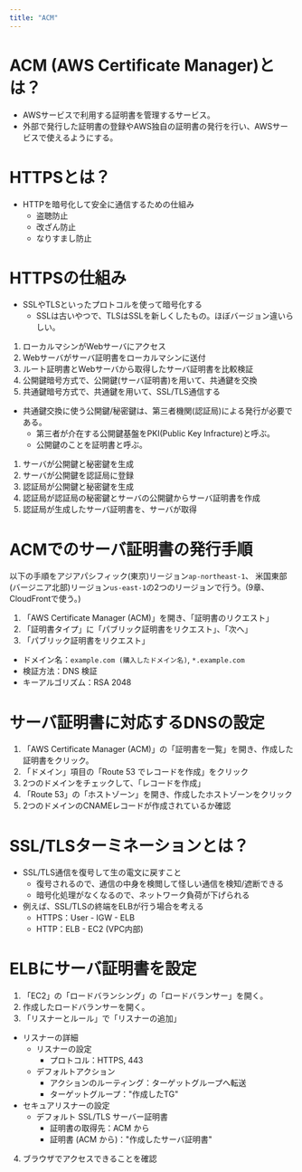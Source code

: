 ```yaml
---
title: "ACM"
---
```


# ACM (AWS Certificate Manager)とは？
- AWSサービスで利用する証明書を管理するサービス。
- 外部で発行した証明書の登録やAWS独自の証明書の発行を行い、AWSサービスで使えるようにする。

# HTTPSとは？
- HTTPを暗号化して安全に通信するための仕組み
  - 盗聴防止
  - 改ざん防止
  - なりすまし防止

# HTTPSの仕組み
- SSLやTLSといったプロトコルを使って暗号化する
  - SSLは古いやつで、TLSはSSLを新しくしたもの。ほぼバージョン違いらしい。
1. ローカルマシンがWebサーバにアクセス
2. Webサーバがサーバ証明書をローカルマシンに送付
3. ルート証明書とWebサーバから取得したサーバ証明書を比較検証
4. 公開鍵暗号方式で、公開鍵(サーバ証明書)を用いて、共通鍵を交換
5. 共通鍵暗号方式で、共通鍵を用いて、SSL/TLS通信する
- 共通鍵交換に使う公開鍵/秘密鍵は、第三者機関(認証局)による発行が必要である。
  - 第三者が介在する公開鍵基盤をPKI(Public Key Infracture)と呼ぶ。
  - 公開鍵のことを証明書と呼ぶ。
1. サーバが公開鍵と秘密鍵を生成
2. サーバが公開鍵を認証局に登録
3. 認証局が公開鍵と秘密鍵を生成
4. 認証局が認証局の秘密鍵とサーバの公開鍵からサーバ証明書を作成
5. 認証局が生成したサーバ証明書を、サーバが取得

# ACMでのサーバ証明書の発行手順
以下の手順をアジアパシフィック(東京)リージョン`ap-northeast-1`、
米国東部(バージニア北部)リージョン`us-east-1`の2つのリージョンで行う。(9章、CloudFrontで使う。)
1. 「AWS Certificate Manager (ACM)」を開き、「証明書のリクエスト」
2. 「証明書タイプ」に「パブリック証明書をリクエスト」、「次へ」
3. 「パブリック証明書をリクエスト」
- ドメイン名：`example.com (購入したドメイン名)`, `*.example.com`
- 検証方法：DNS 検証
- キーアルゴリズム：RSA 2048

# サーバ証明書に対応するDNSの設定
1. 「AWS Certificate Manager (ACM)」の「証明書を一覧」を開き、作成した証明書をクリック。
2. 「ドメイン」項目の「Route 53 でレコードを作成」をクリック
3. 2つのドメインをチェックして、「レコードを作成」
4. 「Route 53」の「ホストゾーン」を開き、作成したホストゾーンをクリック
5. 2つのドメインのCNAMEレコードが作成されているか確認

# SSL/TLSターミネーションとは？
- SSL/TLS通信を復号して生の電文に戻すこと
  - 復号されるので、通信の中身を検閲して怪しい通信を検知/遮断できる
  - 暗号化処理がなくなるので、ネットワーク負荷が下げられる
- 例えば、SSL/TLSの終端をELBが行う場合を考える
  - HTTPS：User - IGW - ELB
  - HTTP：ELB - EC2 (VPC内部)

# ELBにサーバ証明書を設定
1. 「EC2」の「ロードバランシング」の「ロードバランサー」を開く。
2. 作成したロードバランサーを開く。
3. 「リスナーとルール」で「リスナーの追加」
- リスナーの詳細
  - リスナーの設定
    - プロトコル：HTTPS, 443
  - デフォルトアクション
    - アクションのルーティング：ターゲットグループへ転送
    - ターゲットグループ："作成したTG"
- セキュアリスナーの設定
  - デフォルト SSL/TLS サーバー証明書
    - 証明書の取得先：ACM から
    - 証明書 (ACM から)："作成したサーバ証明書"
4. ブラウザでアクセスできることを確認